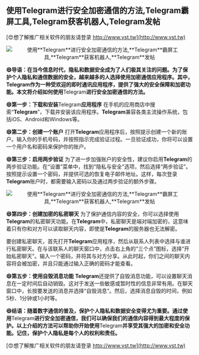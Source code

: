 ## **使用**Telegram**进行安全加密通信的方法,**Telegram**霸屏工具,**Telegram**获客机器人,**Telegram**发帖**

[😍想了解推广相关软件的朋友请登录 http://www.vst.tw](http://www.vst.tw)

 <center><img src="https://vst.tw/MP4/tuiguang/png/6.png" alt="使用**Telegram**进行安全加密通信的方法,**Telegram**霸屏工具,**Telegram**获客机器人,**Telegram**发帖"></center>

**😄导语：在当今信息时代，隐私和数据安全成为了人们极其关注的问题。为了保护个人隐私和通信数据的安全，越来越多的人选择使用加密通信应用程序。其中，**Telegram**作为一种受欢迎的即时通讯应用程序，提供了强大的安全保障和加密功能。本文将介绍如何使用**Telegram**进行安全加密通信的方法。**

**😄第一步：下载和安装**Telegram**应用程序**
在手机的应用商店中搜索“**Telegram**”，下载并安装该应用程序。**Telegram**兼容各类主流操作系统，包括iOS、Android和Windows等。

**😄第二步：创建一个账户**
打开**Telegram**应用程序后，按照提示创建一个新的账户。输入你的手机号码，并按照指示完成验证过程。一旦验证成功，你将可以设置一个用户名和密码来保护你的账户。

**😄第三步：启用两步验证**
为了进一步加强账户的安全性，建议你启用**Telegram**的两步验证功能。在“设置”菜单中，找到“隐私与安全”选项，然后选择“两步验证”。按照提示设置一个密码，并提供可选的恢复电子邮件地址。这样，每次登录**Telegram**账户时，都需要输入密码以及通过两步验证的额外步骤。

 <center><img src="https://vst.tw/MP4/tuiguang/png/3.png" alt="使用**Telegram**进行安全加密通信的方法,**Telegram**霸屏工具,**Telegram**获客机器人,**Telegram**发帖"></center>

**😄第四步：创建加密的私密聊天**
为了保护通信内容的安全，你可以选择使用**Telegram**的私密聊天功能。在**Telegram**中，私密聊天是端对端加密的，这意味着只有你和对方可以读取聊天内容，即使是**Telegram**的服务器也无法解密。

要创建私密聊天，首先打开**Telegram**应用程序，然后从联系人列表中选择与谁进行私密聊天。在与该联系人的聊天窗口中，点击右上角的“三个点”图标，选择“开始私密聊天”。输入一个密码，并将其与对方分享。从此时起，你们之间的聊天内容将会被加密，并且只能通过输入正确的密码才能查看。

**😄第五步：使用自毁消息功能**
**Telegram**还提供了自毁消息功能，可以设置聊天消息在一定时间后自动销毁。这对于发送一些敏感或暂时性的信息非常有用。在聊天窗口中，长按要发送的消息并选择“自毁消息”。然后，选择消息自毁的时间，例如5秒、1分钟或1小时等。

**😄结语：随着数字通信的普及，保护个人隐私和数据安全变得尤为重要。通过使用**Telegram**进行安全加密通信，我们可以确保我们的通信内容得到最大程度的保护。以上介绍的方法可以帮助你开始使用**Telegram**并享受其强大的加密和安全功能。记住，保护个人隐私是每个人的权利和责任。**

[😍想了解推广相关软件的朋友请登录 http://www.vst.tw](http://www.vst.tw)



